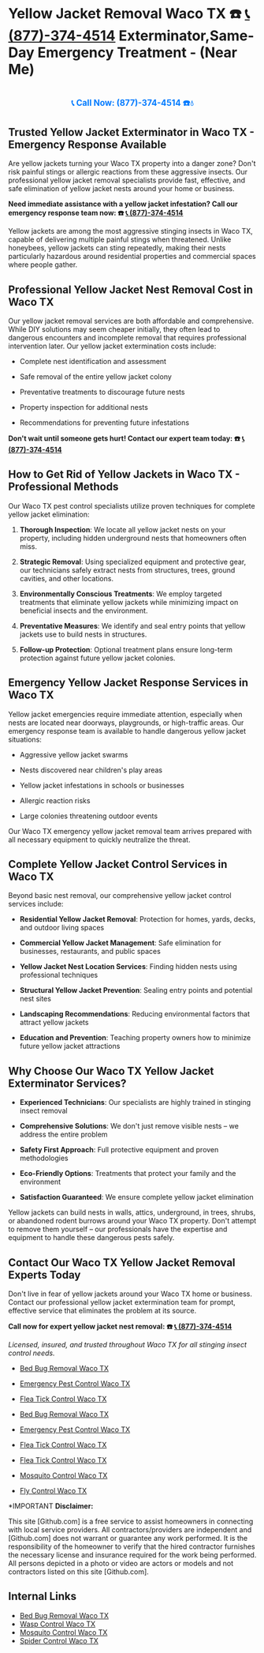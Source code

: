 # Yellow Jacket Removal Waco TX ☎️ [📞 (877)-374-4514](https://pest-control-4514.netlify.app) Exterminator,Same-Day Emergency Treatment - (Near Me)
# 

<p align="center" style="font-size: 1.2em; font-weight: bold; margin: 20px 0;">
  <a href="https://pest-control-4514.netlify.app" target="_blank" style="color: #007BFF; text-decoration: none;">📞 Call Now: (877)-374-4514 ☎️💧</a>
</p>

## Trusted Yellow Jacket Exterminator in Waco TX - Emergency Response Available

Are yellow jackets turning your Waco TX property into a danger zone? Don't risk painful stings or allergic reactions from these aggressive insects. Our professional yellow jacket removal specialists provide fast, effective, and safe elimination of yellow jacket nests around your home or business.

**Need immediate assistance with a yellow jacket infestation? Call our emergency response team now: ☎️ [📞 (877)-374-4514](https://pest-control-4514.netlify.app)**

Yellow jackets are among the most aggressive stinging insects in Waco TX, capable of delivering multiple painful stings when threatened. Unlike honeybees, yellow jackets can sting repeatedly, making their nests particularly hazardous around residential properties and commercial spaces where people gather.

## Professional Yellow Jacket Nest Removal Cost in Waco TX

Our yellow jacket removal services are both affordable and comprehensive. While DIY solutions may seem cheaper initially, they often lead to dangerous encounters and incomplete removal that requires professional intervention later. Our yellow jacket extermination costs include:

- Complete nest identification and assessment

- Safe removal of the entire yellow jacket colony

- Preventative treatments to discourage future nests

- Property inspection for additional nests

- Recommendations for preventing future infestations

**Don't wait until someone gets hurt! Contact our expert team today: ☎️ [📞 (877)-374-4514](https://pest-control-4514.netlify.app)**

## How to Get Rid of Yellow Jackets in Waco TX - Professional Methods

Our Waco TX pest control specialists utilize proven techniques for complete yellow jacket elimination:

1. **Thorough Inspection**: We locate all yellow jacket nests on your property, including hidden underground nests that homeowners often miss.

2. **Strategic Removal**: Using specialized equipment and protective gear, our technicians safely extract nests from structures, trees, ground cavities, and other locations.

3. **Environmentally Conscious Treatments**: We employ targeted treatments that eliminate yellow jackets while minimizing impact on beneficial insects and the environment.

4. **Preventative Measures**: We identify and seal entry points that yellow jackets use to build nests in structures.

5. **Follow-up Protection**: Optional treatment plans ensure long-term protection against future yellow jacket colonies.

## Emergency Yellow Jacket Response Services in Waco TX

Yellow jacket emergencies require immediate attention, especially when nests are located near doorways, playgrounds, or high-traffic areas. Our emergency response team is available to handle dangerous yellow jacket situations:

- Aggressive yellow jacket swarms

- Nests discovered near children's play areas

- Yellow jacket infestations in schools or businesses

- Allergic reaction risks

- Large colonies threatening outdoor events

Our Waco TX emergency yellow jacket removal team arrives prepared with all necessary equipment to quickly neutralize the threat.

## Complete Yellow Jacket Control Services in Waco TX

Beyond basic nest removal, our comprehensive yellow jacket control services include:

- **Residential Yellow Jacket Removal**: Protection for homes, yards, decks, and outdoor living spaces

- **Commercial Yellow Jacket Management**: Safe elimination for businesses, restaurants, and public spaces

- **Yellow Jacket Nest Location Services**: Finding hidden nests using professional techniques

- **Structural Yellow Jacket Prevention**: Sealing entry points and potential nest sites

- **Landscaping Recommendations**: Reducing environmental factors that attract yellow jackets

- **Education and Prevention**: Teaching property owners how to minimize future yellow jacket attractions

## Why Choose Our Waco TX Yellow Jacket Exterminator Services?

- **Experienced Technicians**: Our specialists are highly trained in stinging insect removal

- **Comprehensive Solutions**: We don't just remove visible nests – we address the entire problem

- **Safety First Approach**: Full protective equipment and proven methodologies

- **Eco-Friendly Options**: Treatments that protect your family and the environment

- **Satisfaction Guaranteed**: We ensure complete yellow jacket elimination

Yellow jackets can build nests in walls, attics, underground, in trees, shrubs, or abandoned rodent burrows around your Waco TX property. Don't attempt to remove them yourself – our professionals have the expertise and equipment to handle these dangerous pests safely.

## Contact Our Waco TX Yellow Jacket Removal Experts Today

Don't live in fear of yellow jackets around your Waco TX home or business. Contact our professional yellow jacket extermination team for prompt, effective service that eliminates the problem at its source.

**Call now for expert yellow jacket nest removal: ☎️ [📞 (877)-374-4514](https://pest-control-4514.netlify.app)**

*Licensed, insured, and trusted throughout Waco TX for all stinging insect control needs.*


- [Bed Bug Removal Waco TX](https://github.com/allyoucaneatsushiin/pest-control/blob/main/Bed-Bug-Removal-Waco-TX-877-374-4514-Exterminator-Same-Day-Emergency-Treatment-Near-Me.md)
- [Emergency Pest Control Waco TX](https://github.com/allyoucaneatsushiin/pest-control/blob/main/Emergency-Pest-Control-Waco-TX-877-374-4514-24-7-Fast-Response-Near-Me.md)
- [Flea Tick Control Waco TX](https://github.com/allyoucaneatsushiin/pest-control/blob/main/Flea-Tick-Control-Waco-TX-877-374-4514-Removal-Exterminator-Same-Day-Emergency-Treatment-Near-Me.md)


- [Bed Bug Removal Waco TX](https://github.com/allyoucaneatsushiin/pest-control/blob/main/Bed-Bug-Removal-Waco-TX-877-374-4514-Exterminator-Same-Day-Emergency-Treatment-Near-Me.md)
- [Emergency Pest Control Waco TX](https://github.com/allyoucaneatsushiin/pest-control/blob/main/Emergency-Pest-Control-Waco-TX-877-374-4514-24-7-Fast-Response-Near-Me.md)
- [Flea Tick Control Waco TX](https://github.com/allyoucaneatsushiin/pest-control/blob/main/Flea-Tick-Control-Waco-TX-877-374-4514-Removal-Exterminator-Same-Day-Emergency-Treatment-Near-Me.md)


- [Flea Tick Control Waco TX](https://github.com/allyoucaneatsushiin/pest-control/blob/main/Flea-Tick-Control-Waco-TX-877-374-4514-Removal-Exterminator-Same-Day-Emergency-Treatment-Near-Me.md)
- [Mosquito Control Waco TX](https://github.com/allyoucaneatsushiin/pest-control/blob/main/Mosquito-Control-Waco-TX-877-374-4514-Exterminator-Same-Day-Emergency-Treatment-Near-Me.md)
- [Fly Control Waco TX](https://github.com/allyoucaneatsushiin/pest-control/blob/main/Fly-Control-Waco-TX-877-374-4514-Prevention-Same-Day-Emergency-Treatment-Near-Me.md)


*IMPORTANT **Disclaimer:**  

This site [Github.com] is a free service to assist homeowners in connecting with local service providers. All contractors/providers are independent and [Github.com] does not warrant or guarantee any work performed. It is the responsibility of the homeowner to verify that the hired contractor furnishes the necessary license and insurance required for the work being performed. All persons depicted in a photo or video are actors or models and not contractors listed on this site [Github.com].


## Internal Links
- [Bed Bug Removal Waco TX](https://github.com/allyoucaneatsushiin/pest-control/blob/main/Bed-Bug-Removal-Waco-TX-877-374-4514-Exterminator-Same-Day-Emergency-Treatment-Near-Me.md)
- [Wasp Control Waco TX](https://github.com/allyoucaneatsushiin/pest-control/blob/main/Wasp-Control-Waco-TX-877-374-4514-Removal-Exterminator-Same-Day-Emergency-Treatment-Near-Me.md)
- [Mosquito Control Waco TX](https://github.com/allyoucaneatsushiin/pest-control/blob/main/Mosquito-Control-Waco-TX-877-374-4514-Exterminator-Same-Day-Emergency-Treatment-Near-Me.md)
- [Spider Control Waco TX](https://github.com/allyoucaneatsushiin/pest-control/blob/main/Spider-Control-Waco-TX-877-374-4514-Removal-Exterminator-Same-Day-Emergency-Treatment-Near-Me.md)

